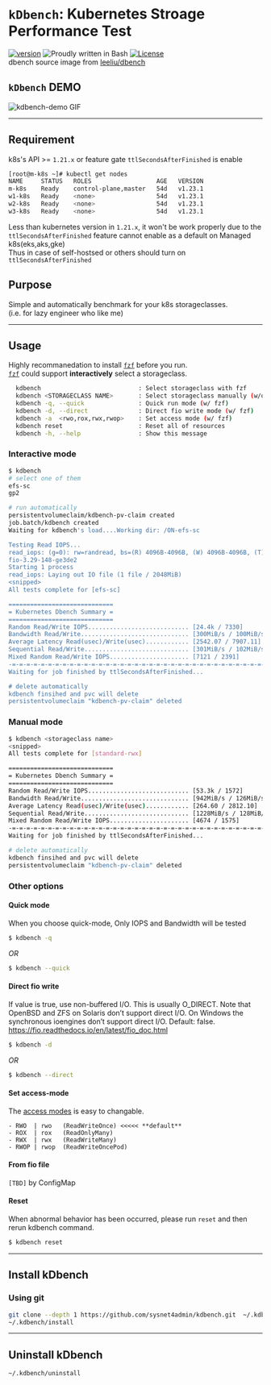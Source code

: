 # `kDbench`: Kubernetes Stroage Performance Test
[![version](https://img.shields.io/badge/version-1.0.0-yellow.svg)](https://semver.org)
![Proudly written in Bash](https://img.shields.io/badge/written%20in-bash-ff69b4.svg)
[![License](https://img.shields.io/badge/License-Apache%202.0-blue.svg)](https://opensource.org/licenses/Apache-2.0)
</br>dbench source image from [leeliu/dbench](https://github.com/leeliu/dbench)

## **`kDbench`** DEMO 
![kdbench-demo GIF](img/kdbench-demo.gif)

-----
## Requirement 
k8s's API >= `1.21.x` or feature gate `ttlSecondsAfterFinished` is enable
```bash
[root@m-k8s ~]# kubectl get nodes
NAME     STATUS   ROLES                  AGE   VERSION
m-k8s    Ready    control-plane,master   54d   v1.23.1
w1-k8s   Ready    <none>                 54d   v1.23.1
w2-k8s   Ready    <none>                 54d   v1.23.1
w3-k8s   Ready    <none>                 54d   v1.23.1
```
Less than kubernetes version in `1.21.x`, it won't be work properly due to the `ttlSecondsAfterFinished` feature cannot enable as a default on Managed k8s(eks,aks,gke)</br>
Thus in case of self-hostsed or others should turn on `ttlSecondsAfterFinished` 

## Purpose 
Simple and automatically benchmark for your k8s storageclasses.</br> 
(i.e. for lazy engineer who like me) 

-----
## Usage
Highly recommanedation to install [`fzf`](https://github.com/junegunn/fzf) before you run. </br>
[`fzf`](https://github.com/junegunn/fzf) could support **interactively** select a storageclass.

```bash 
  kdbench                           : Select storageclass with fzf
  kdbench <STORAGECLASS NAME>       : Select storageclass manually (w/o fzf)
  kdbench -q, --quick               : Quick run mode (w/ fzf)
  kdbench -d, --direct              : Direct fio write mode (w/ fzf)
  kdbench -a  <rwo,rox,rwx,rwop>    : Set access mode (w/ fzf)
  kdbench reset                     : Reset all of resources
  kdbench -h, --help                : Show this message
```

### Interactive mode 
```bash
$ kdbench 
# select one of them 
efs-sc 
gp2

# run automatically 
persistentvolumeclaim/kdbench-pv-claim created
job.batch/kdbench created
Waiting for kdbench's load....Working dir: /ON-efs-sc

Testing Read IOPS...
read_iops: (g=0): rw=randread, bs=(R) 4096B-4096B, (W) 4096B-4096B, (T) 4096B-4096B, ioengine=libaio, iodepth=64
fio-3.29-148-ge3de2
Starting 1 process
read_iops: Laying out IO file (1 file / 2048MiB)
<snipped>
All tests complete for [efs-sc]

=============================
= Kubernetes Dbench Summary =
=============================
Random Read/Write IOPS............................ [24.4k / 7330]
Bandwidth Read/Write.............................. [300MiB/s / 100MiB/s]
Average Latency Read(usec)/Write(usec)............ [2542.07 / 7907.11]
Sequential Read/Write............................. [301MiB/s / 102MiB/s]
Mixed Random Read/Write IOPS...................... [7121 / 2391]
-=-=-=-=-=-=-=-=-=-=-=-=-=-=-=-=-=-=-=-=-=-=-=-=-=-=-=-=-=-=-=-=-=-=-=-=-
Waiting for job finished by ttlSecondsAfterFinished...

# delete automatically
kdbench finsihed and pvc will delete
persistentvolumeclaim "kdbench-pv-claim" deleted
```

### Manual mode 
```bash
$ kdbench <storageclass name>
<snipped>
All tests complete for [standard-rwx]

=============================
= Kubernetes Dbench Summary =
=============================
Random Read/Write IOPS............................ [53.3k / 1572]
Bandwidth Read/Write.............................. [942MiB/s / 126MiB/s]
Average Latency Read(usec)/Write(usec)............ [264.60 / 2812.10]
Sequential Read/Write............................. [1228MiB/s / 128MiB/s]
Mixed Random Read/Write IOPS...................... [4674 / 1575]
-=-=-=-=-=-=-=-=-=-=-=-=-=-=-=-=-=-=-=-=-=-=-=-=-=-=-=-=-=-=-=-=-=-=-=-=-
Waiting for job finished by ttlSecondsAfterFinished...

# delete automatically 
kdbench finsihed and pvc will delete
persistentvolumeclaim "kdbench-pv-claim" deleted
```

### Other options 

#### Quick mode 
When you choose quick-mode, Only IOPS and Bandwidth will be tested 
```bash
$ kdbench -q 
```
_OR_
```bash
$ kdbench --quick 
```

#### Direct fio write 
If value is true, use non-buffered I/O. This is usually O_DIRECT. Note that OpenBSD and ZFS on Solaris don’t support direct I/O. On Windows the synchronous ioengines don’t support direct I/O. Default: false.
https://fio.readthedocs.io/en/latest/fio_doc.html
```bash
$ kdbench -d 
```
_OR_
```bash
$ kdbench --direct 
```

#### Set access-mode 
The [access modes](https://kubernetes.io/docs/concepts/storage/persistent-volumes/#access-modes) is easy to changable. 
```
- RWO  | rwo   (ReadWriteOnce) <<<<< **default** 
- ROX  | rox   (ReadOnlyMany)              
- RWX  | rwx   (ReadWriteMany)             
- RWOP | rwop  (ReadWriteOncePod)          
```

#### From fio file 
`[TBD]` by ConfigMap 

#### Reset  
When abnormal behavior has been occurred, please run `reset` and then rerun kdbench command.  
```bash
$ kdbench reset
```
-----
## Install kDbench 

### Using git
```bash 
git clone --depth 1 https://github.com/sysnet4admin/kdbench.git  ~/.kdbench
~/.kdbench/install
```

-----
## Uninstall kDbench 

```bash
~/.kdbench/uninstall
```
